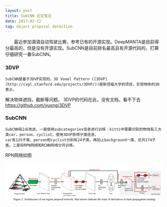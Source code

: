 ```yaml
---
layout: post
title: SubCNN 论文笔记
date: 2017-02-22 
tag: object proposal detection
---
```


　　最近参加滴滴自动驾驶比赛，参考已有的开源实现。DeepMANTA是目前得分最高的，但是没有开源实现。SubCNN是目前排名最高且有开源代码的，打算仔细研究一番SubCNN。
  
  ### 3DVP
    SubCNN是基于3DVP实现的。3D Voxel Pattern ([3DVP](http://cvgl.stanford.edu/projects/3DVP/))是斯坦福大学的项目，实现物体的3D表示，
  解决物体遮挡，截断等问题。
  3DVP的代码在此，没有文档，看不下去
  https://github.com/yuxng/3DVP
  
  ### SubCNN
    SubCNN有2点改进，一是使用subcategories信息进行训练：kitti中需要识别的物体有三大类car，person，cyclist，使用3DVP获得子类信息，
    car有125子类，person和cyclist分别有24子类，再加上background一类，总共174子类。二是将RPN网络和RCNN网络分开训练。
   RPN网络如图
   
   ![](/images/posts/SubCNN/rpn.png
   )




